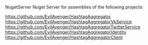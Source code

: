 NugetServer
Nuget Server for assemblies  of the following projects:

https://github.com/EvilAvenger/HashtagAggregator
https://github.com/EvilAvenger/HashtagAggregatorVkService
https://github.com/EvilAvenger/HashtagAggregatorTwitterService
https://github.com/EvilAvenger/HashtagAggregatorIdentity
https://github.com/EvilAvenger/HashtagAggregatorClient

